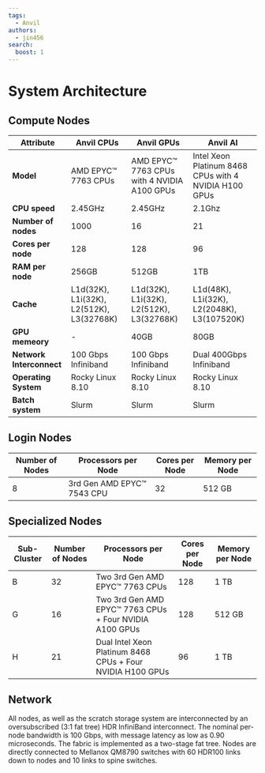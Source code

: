 ```yaml
---
tags:
  - Anvil
authors:
  - jin456
search:
  boost: 1
---
```


# System Architecture

## Compute Nodes
|Attribute|	Anvil CPUs|	Anvil GPUs|	Anvil AI|
|--|--|--|--|
|**Model**|	AMD EPYC™ 7763 CPUs|	AMD EPYC™ 7763 CPUs with 4 NVIDIA A100 GPUs|	Intel Xeon Platinum 8468 CPUs with 4 NVIDIA H100 GPUs|
|**CPU speed**|	2.45GHz|	2.45GHz|	2.1Ghz|
|**Number of nodes**|	1000	|16|	21|
|**Cores per node**|	128|	128|	96|
|**RAM per node**|	256GB|	512GB|	1TB|
|**Cache**|	L1d(32K), L1i(32K), L2(512K), L3(32768K)|	L1d(32K), L1i(32K), L2(512K), L3(32768K)|	L1d(48K), L1i(32K), L2(2048K), L3(107520K)|
|**GPU memeory**|-|	40GB|	80GB|
|**Network Interconnect**|	100 Gbps Infiniband|	100 Gbps Infiniband	|Dual 400Gbps Infiniband|
|**Operating System**|	Rocky Linux 8.10|	Rocky Linux 8.10|	Rocky Linux 8.10|
|**Batch system**|	Slurm|	Slurm|	Slurm|

## Login Nodes
|Number of Nodes|Processors per Node       |Cores per Node|Memory per Node|
|---------------|--------------------------|--------------|---------------|
|8              |3rd Gen AMD EPYC™ 7543 CPU|32            |512 GB         |

## Specialized Nodes
|Sub-Cluster	|Number of Nodes|	Processors per Node	|Cores per Node|	Memory per Node|
|--|--|--|--|--|
|B|	32|	Two 3rd Gen AMD EPYC™ 7763 CPUs|	128|	1 TB|
|G|	16|	Two 3rd Gen AMD EPYC™ 7763 CPUs + Four NVIDIA A100 GPUs|	128	|512 GB|
|H|	21|	Dual Intel Xeon Platinum 8468 CPUs + Four NVIDIA H100 GPUs	|96	|1 TB|

## Network

All nodes, as well as the scratch storage system are interconnected by an oversubscribed (3:1 fat tree) HDR InfiniBand interconnect. The nominal per-node bandwidth is 100 Gbps, with message latency as low as 0.90 microseconds. The fabric is implemented as a two-stage fat tree. Nodes are directly connected to Mellanox QM8790 switches with 60 HDR100 links down to nodes and 10 links to spine switches.

